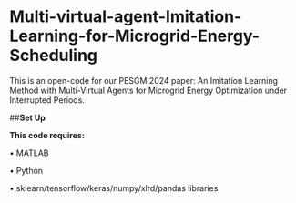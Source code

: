 # Multi-virtual-agent-Imitation-Learning-for-Microgrid-Energy-Scheduling
This is an open-code for our PESGM 2024 paper: An Imitation Learning Method with Multi-Virtual Agents for Microgrid Energy Optimization under Interrupted Periods.

##**Set Up**

**This code requires:**

•	MATLAB

•	Python

•	sklearn/tensorflow/keras/numpy/xlrd/pandas libraries
